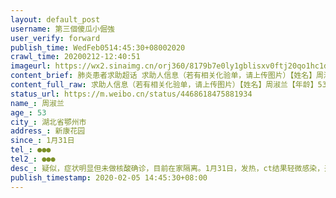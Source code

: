 ```yaml
---
layout: default_post
username: 第三個傻瓜小倔強
user_verify: forward
publish_time: WedFeb0514:45:30+08002020
crawl_time: 20200212-12:40:51
imageurl: https://wx2.sinaimg.cn/orj360/8179b7e0ly1gblisxv0ftj20qo1hc1d2.jpg,https://wx1.sinaimg.cn/orj360/8179b7e0ly1gblisx73tkj20qo1hcaul.jpg
content_brief: 肺炎患者求助超话 求助人信息（若有相关化验单，请上传图片）【姓名】周淑兰【年龄】53【所在城市】湖北省鄂州市【所在小区、社区】新康花园【患病时间】1月31日【联系方式】●●●【其他紧急联系人】 ●●●【病情描述】 疑似，症状明显但未做核酸确诊，目前在家隔离。1月31日 ...全文
content_full_raw: 求助人信息（若有相关化验单，请上传图片）【姓名】周淑兰【年龄】53【所在城市】湖北省鄂州市【所在小区、社区】新康花园【患病时间】1月31日【联系方式】●●●【其他紧急联系人】●●●【病情描述】疑似，症状明显但未做核酸确诊，目前在家隔离。1月31日，发热，ct结果轻微感染，开了些药回去隔离；之后感觉好多了；2月3日，复查，发现感染加重了，但目前无法确诊，希望得到关注！鄂州
status_url: https://m.weibo.cn/status/4468618475881934
name_: 周淑兰
age_: 53
city_: 湖北省鄂州市
address_: 新康花园
since_: 1月31日
tel_: ●●●
tel2_: ●●●
desc_: 疑似，症状明显但未做核酸确诊，目前在家隔离。1月31日，发热，ct结果轻微感染，开了些药回去隔离；之后感觉好多了；2月3日，复查，发现感染加重了，但目前无法确诊，希望得到关注！鄂州
publish_timestamp: 2020-02-05 14:45:30+08:00
---
```

